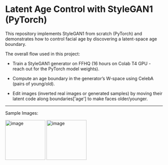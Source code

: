 # Latent Age Control with StyleGAN1 (PyTorch)

This repository implements StyleGAN1 from scratch (PyTorch) and demonstrates how to control facial age by discovering a latent-space age boundary.

The overall flow used in this project:

- Train a StyleGAN1 generator on FFHQ (16 hours on Colab T4 GPU - reach out for the PyTorch model weights).

- Compute an age boundary in the generator’s W-space using CelebA (pairs of young/old).

- Edit images (inverted real images or generated samples) by moving their latent code along boundaries['age'] to make faces older/younger.

---

Sample Images:

<img width="128" height="128" alt="image" src="https://github.com/user-attachments/assets/0ea6a36d-5608-45fd-ab2c-18d035b98336" />

<img width="128" height="128" alt="image" src="https://github.com/user-attachments/assets/9bffa023-6d60-4afb-98c1-ea391be2dd49" />
